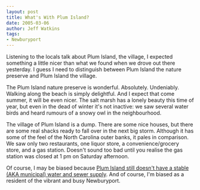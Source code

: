 ```yaml
---
layout: post
title: What's With Plum Island?
date: 2005-03-06
author: Jeff Watkins
tags:
- Newburyport
---
```


Listening to the locals talk about Plum Island, the village, I expected something a little nicer than what we found when we drove out there yesterday. I guess I need to distinguish between Plum Island the nature preserve and Plum Island the village.

The Plum Island nature preserve is wonderful. Absolutely. Undeniably. Walking along the beach is simply delightful. And I expect that come summer, it will be even nicer. The salt marsh has a lonely beauty this time of year, but even in the dead of winter it's not inactive: we saw several water birds and heard rumours of a snowy owl in the neighbourhood.

The village of Plum Island is a dump. There are some nice houses, but there are some real shacks ready to fall over in the next big storm. Although it has some of the feel of the North Carolina outer banks, it pales in comparison. We saw only two restaurants, one liquor store, a convenience/grocery store, and a gas station. Doesn't sound too bad until you realise the gas station was closed at 1 pm on Saturday afternoon.

Of course, I may be biased because [Plum Island still doesn't have a stable (AKA municipal) water and sewer supply][plum island water]. And of course, I'm biased as a resident of the vibrant and busy Newburyport.

[plum island water]: http://www.plumislandwater.com/timeline.html "Timeline of Plum Island Water & Sewer project"